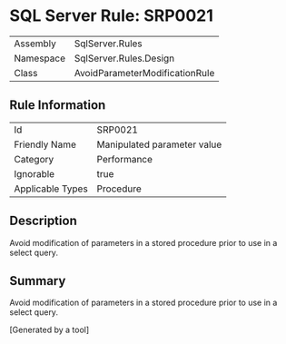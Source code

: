 # SQL Server Rule: SRP0021
  
|    |    |
|----|----|
| Assembly | SqlServer.Rules |
| Namespace | SqlServer.Rules.Design |
| Class | AvoidParameterModificationRule |
  
## Rule Information
  
|    |    |
|----|----|
| Id | SRP0021 |
| Friendly Name | Manipulated parameter value |
| Category | Performance |
| Ignorable | true |
| Applicable Types | Procedure  |
  
## Description
  
Avoid modification of parameters in a stored procedure prior to use in a select query.
  
## Summary
  
Avoid modification of parameters in a stored procedure prior to use in a select query.
  
[Generated by a tool]
